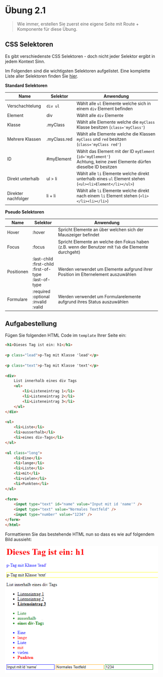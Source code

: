 # Übung 2.1 #

> Wie immer, erstellen Sie zuerst eine eigene Seite mit Route + Komponente für diese Übung.

## CSS Selektoren ##

Es gibt verschiedenste CSS Selektoren - doch nicht jeder Selektor ergibt in jedem
Kontext Sinn.

Im Folgenden sind die wichtigsten Selektoren aufgelistet. Eine komplette Liste aller Selektoren finden
Sie [hier](https://www.w3schools.com/cssref/css_selectors.asp).

**Standard Selektoren**

| Name | Selektor | Anwendung |
| --- | --- | --- |
| Verschachtelung | `div ul` | Wählt alle `ul` Elemente welche sich in einem `div` Element befinden |
| Element | div | Wählt alle `div` Elemente |
| Klasse | .myClass | Wählt alle Elemente welche die `myClass` Klasse besitzen (`class='myClass'`) |
| Mehrere Klassen | .myClass.red | Wählt alle Elemente welche die Klassen `myClass` und `red` besitzen (`class='myClass red'`) |
| ID | #myElement | Wählt das Element mit der ID `myElement` (`id='myElement'`)<br />Achtung, keine zwei Elemente dürfen dieselbe ID besitzen |
| Direkt unterhalb | ul > li | Wählt alle `li` Elemente welche direkt unterhalb eines `ul` Element stehen (`<ul><li>Element</li></ul>`) |
| Direkter nachfolger | li + li | Wählt alle `li` Elemente welche direkt nach einem `li` Element stehen (`<li></li><li></li>`) |

**Pseudo Selektoren**

| Name | Selektor | Anwendung |
| --- | --- | --- |
| Hover | :hover | Spricht Elemente an über welchen sich der Mauszeiger befindet |
| Focus | :focus | Spricht Elemente an welche den Fokus haben (z.B. wenn der Benutzer mit `Tab` die Elemente durchgeht) |
| Positionen | :last-child<br />:first-child<br />:first-of-type<br />:last-of-type | Werden verwendet um Elemente aufgrund ihrer Position im Elternelement auszuwählen |
| Formulare | :required<br />:optional<br />:invalid<br />:valid | Werden verwendet um Formularelemente aufgrund ihres Status auszuwählen |


## Aufgabestellung ##

Fügen Sie folgenden HTML Code im `template` Ihrer Seite ein:

```html
<h1>Dieses Tag ist ein: h1</h1>

<p class="lead">p-Tag mit Klasse 'lead'</p>

<p class="text">p-Tag mit Klasse 'text'</p>

<div>
    List innerhalb eines div Tags
    <ul>
        <li>Listeneintrag 1</li>
        <li>Listeneintrag 2</li>
        <li>Listeneintrag 3</li>
    </ul>
</div>

<ul>
    <li>Liste</li>
    <li>ausserhalb</li>
    <li>eines div-Tags</li>
</ul>

<ul class="long">
    <li>Eine</li>
    <li>lange</li>
    <li>Liste</li>
    <li>mit</li>
    <li>vielen</li>
    <li>Punkten</li>
</ul>

<form>
    <input type="text" id="name" value="Input mit id 'name'" />
    <input type="text" value="Normales Textfeld" />
    <input type="number" value="1234" />
</form>
</html>
```

Formattieren Sie das bestehende HTML nun so dass es wie auf folgendem Bild aussieht:

![Übung 2.1](https://github.com/Andi-Moser/SJ20-21-M152/raw/master/m152/Uebungen/img/Uebung2-1.png)

